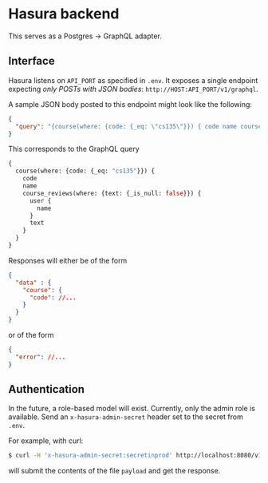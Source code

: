 # Hasura backend

This serves as a Postgres -> GraphQL adapter.

## Interface

Hasura listens on `API_PORT` as specified in `.env`.
It exposes a single endpoint expecting _only POSTs with JSON bodies_:
`http://HOST:API_PORT/v1/graphql`.

A sample JSON body posted to this endpoint might look like the following:
```json
{
  "query": "{course(where: {code: {_eq: \"cs135\"}}) { code name course_reviews(where: {text: {_is_null: false}}) { user { name } text } }}"
}
```
This corresponds to the GraphQL query
```graphql
{
  course(where: {code: {_eq: "cs135"}}) {
    code
    name
    course_reviews(where: {text: {_is_null: false}}) {
      user {
        name
      }
      text
    }
  }
}
```
Responses will either be of the form
```json
{
  "data" : {
    "course": {
      "code": //...
    }
  }
}
```
or of the form
```json
{
  "error": //...
}
```

## Authentication

In the future, a role-based model will exist.
Currently, only the admin role is available.
Send an `x-hasura-admin-secret` header set to the secret from `.env`.

For example, with curl:
```sh
$ curl -H 'x-hasura-admin-secret:secretinprod' http://localhost:8080/v1/graphql -d @payload
```
will submit the contents of the file `payload` and get the response.
